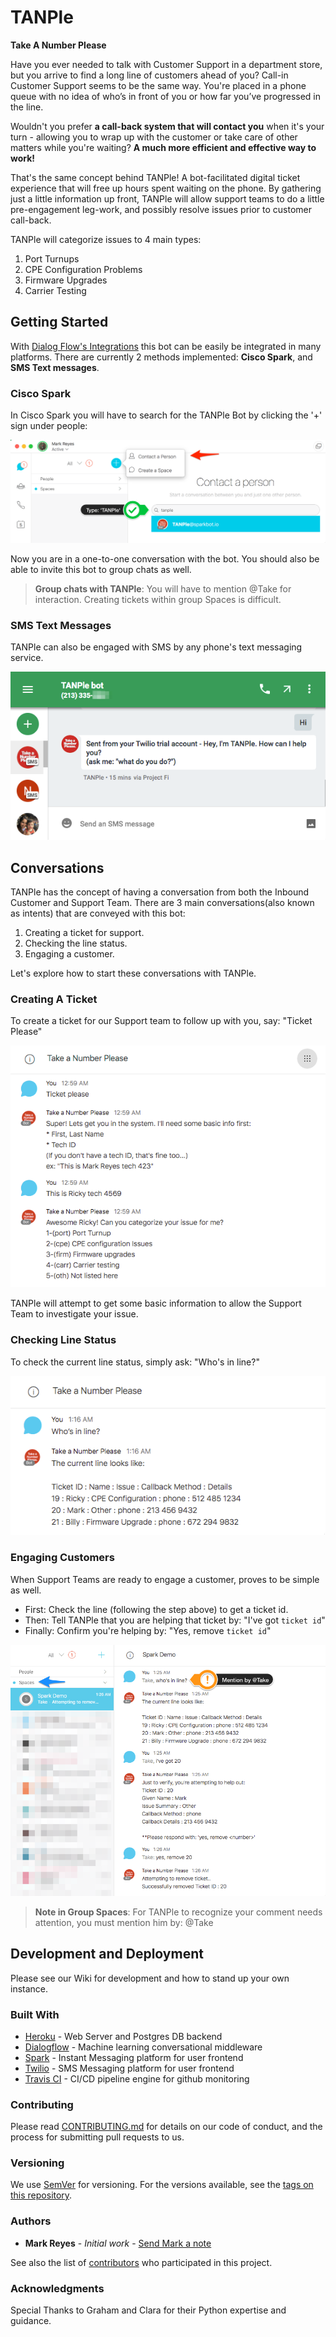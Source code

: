 # TANPle 
**Take A Number Please**

Have you ever needed to talk with Customer Support in a department store, but you arrive to find a long line of customers ahead of you? Call-in Customer Support seems to be the same way. You're placed in a phone queue with no idea of who’s in front of you or how far you’ve progressed in the line. 

Wouldn't you prefer **a call-back system that will contact you** when it's your turn - allowing you to wrap up with the customer or take care of other matters while you're waiting? **A much more efficient and effective way to work!**

That's the same concept behind TANPle! A bot-facilitated digital ticket experience that will free up hours spent waiting on the phone. By gathering just a little information up front, TANPle will allow support teams to do a little pre-engagement leg-work, and possibly resolve issues prior to customer call-back. 

TANPle will categorize issues to 4 main types:

1) Port Turnups
2) CPE Configuration Problems
3) Firmware Upgrades
4) Carrier Testing


Getting Started
------------
With [Dialog Flow's Integrations](https://dialogflow.com/docs/integrations/) this bot can be easily be integrated in many platforms.
There are currently 2 methods implemented: **Cisco Spark**, and **SMS Text messages**. 

### Cisco Spark

In Cisco Spark you will have to search for the TANPle Bot by clicking the '+' sign under people: 

![Getting Started Spark](www/getting_started_spark.png)

Now you are in a one-to-one conversation with the bot.
You should also be able to invite this bot to group chats as well.

> **Group chats with TANPle**: You will have to mention @Take for interaction. Creating tickets within group Spaces is difficult. 

### SMS Text Messages

TANPle can also be engaged with SMS by any phone's text messaging service. 

![Getting_Started_SMS](www/getting_started_sms.png)

Conversations
------------
TANPle has the concept of having a conversation from both the Inbound Customer and Support Team. 
There are 3 main conversations(also known as intents) that are conveyed with this bot: 

1) Creating a ticket for support.
2) Checking the line status.
3) Engaging a customer.

Let's explore how to start these conversations with TANPle.

### Creating A Ticket
To create a ticket for our Support team to follow up with you, say: "Ticket Please"

![Convo Ticket Please](www/convo_ticket_please.png)

TANPle will attempt to get some basic information to allow the Support Team to investigate your issue.

### Checking Line Status
To check the current line status, simply ask: "Who's in line?"

![Convo Line Status](www/convo_line.png)

### Engaging Customers
When Support Teams are ready to engage a customer, proves to be simple as well. 

* First: Check the line (following the step above) to get a ticket id. 
* Then: Tell TANPle that you are helping that ticket by: "I've got `ticket id`"
* Finally: Confirm you're helping by: "Yes, remove `ticket id`"

![Convo Engagment](www/convo_delete.png)

> **Note in Group Spaces**: For TANPle to recognize your comment needs attention, you must mention him by: @Take
  

Development and Deployment
------------
Please see our Wiki for development and how to stand up your own instance. 

### Built With

* [Heroku](https://www.heroku.com/) - Web Server and Postgres DB backend
* [Dialogflow](https://dialogflow.com/) - Machine learning conversational middleware
* [Spark](https://developer.ciscospark.com/) - Instant Messaging platform for user frontend
* [Twilio](https://www.twilio.com/) - SMS Messaging platform for user frontend
* [Travis CI](https://travis-ci.org/) - CI/CD pipeline engine for github monitoring

### Contributing

Please read [CONTRIBUTING.md](https://gist.github.com/PurpleBooth/b24679402957c63ec426) for details on our code of conduct, and the process for submitting pull requests to us.

### Versioning

We use [SemVer](http://semver.org/) for versioning. For the versions available, see the [tags on this repository](https://github.com/your/project/tags).

### Authors

* **Mark Reyes** - *Initial work* - [Send Mark a note](mailto:mark.reyes@charter.com)

See also the list of [contributors](https://github.com/your/project/contributors) who participated in this project.

### Acknowledgments

Special Thanks to Graham and Clara for their Python expertise and guidance. 